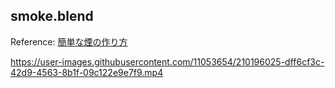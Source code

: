 ## smoke.blend

Reference: [簡単な煙の作り方](https://www.stjun.com/entry/2021/09/19/205117)

https://user-images.githubusercontent.com/11053654/210196025-dff6cf3c-42d9-4563-8b1f-09c122e9e7f9.mp4

